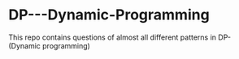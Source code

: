 # DP---Dynamic-Programming
This repo contains questions of almost all different patterns in DP- (Dynamic programming)
